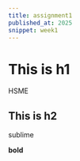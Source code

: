 ```yaml
---
title: assignment1
published_at: 2025
snippet: week1
---
```


# This is h1

HSME

## This is h2

sublime

**bold**
